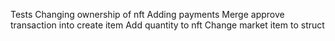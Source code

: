 Tests
Changing ownership of nft
Adding payments
Merge approve transaction into create item
Add quantity to nft
Change market item to struct
